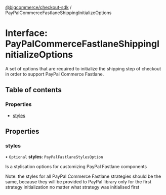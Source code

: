 [@bigcommerce/checkout-sdk](../README.md) / PayPalCommerceFastlaneShippingInitializeOptions

# Interface: PayPalCommerceFastlaneShippingInitializeOptions

A set of options that are required to initialize the shipping step of
checkout in order to support PayPal Commerce Fastlane.

## Table of contents

### Properties

- [styles](PayPalCommerceFastlaneShippingInitializeOptions.md#styles)

## Properties

### styles

• `Optional` **styles**: `PayPalFastlaneStylesOption`

Is a stylisation options for customizing PayPal Fastlane components

Note: the styles for all PayPal Commerce Fastlane strategies should be the same,
because they will be provided to PayPal library only for the first strategy initialization
no matter what strategy was initialised first
